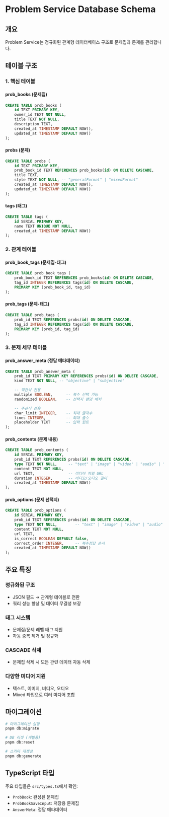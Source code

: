 # Problem Service Database Schema

## 개요

Problem Service는 정규화된 관계형 데이터베이스 구조로 문제집과 문제를 관리합니다.

## 테이블 구조

### 1. 핵심 테이블

#### prob_books (문제집)

```sql
CREATE TABLE prob_books (
    id TEXT PRIMARY KEY,
    owner_id TEXT NOT NULL,
    title TEXT NOT NULL,
    description TEXT,
    created_at TIMESTAMP DEFAULT NOW(),
    updated_at TIMESTAMP DEFAULT NOW()
);
```

#### probs (문제)

```sql
CREATE TABLE probs (
    id TEXT PRIMARY KEY,
    prob_book_id TEXT REFERENCES prob_books(id) ON DELETE CASCADE,
    title TEXT,
    style TEXT NOT NULL, -- "generalFormat" | "mixedFormat"
    created_at TIMESTAMP DEFAULT NOW(),
    updated_at TIMESTAMP DEFAULT NOW()
);
```

#### tags (태그)

```sql
CREATE TABLE tags (
    id SERIAL PRIMARY KEY,
    name TEXT UNIQUE NOT NULL,
    created_at TIMESTAMP DEFAULT NOW()
);
```

### 2. 관계 테이블

#### prob_book_tags (문제집-태그)

```sql
CREATE TABLE prob_book_tags (
    prob_book_id TEXT REFERENCES prob_books(id) ON DELETE CASCADE,
    tag_id INTEGER REFERENCES tags(id) ON DELETE CASCADE,
    PRIMARY KEY (prob_book_id, tag_id)
);
```

#### prob_tags (문제-태그)

```sql
CREATE TABLE prob_tags (
    prob_id TEXT REFERENCES probs(id) ON DELETE CASCADE,
    tag_id INTEGER REFERENCES tags(id) ON DELETE CASCADE,
    PRIMARY KEY (prob_id, tag_id)
);
```

### 3. 문제 세부 테이블

#### prob_answer_meta (정답 메타데이터)

```sql
CREATE TABLE prob_answer_meta (
    prob_id TEXT PRIMARY KEY REFERENCES probs(id) ON DELETE CASCADE,
    kind TEXT NOT NULL, -- "objective" | "subjective"

    -- 객관식 전용
    multiple BOOLEAN,      -- 복수 선택 가능
    randomized BOOLEAN,    -- 선택지 랜덤 배치

    -- 주관식 전용
    char_limit INTEGER,    -- 최대 글자수
    lines INTEGER,         -- 최대 줄수
    placeholder TEXT       -- 입력 힌트
);
```

#### prob_contents (문제 내용)

```sql
CREATE TABLE prob_contents (
    id SERIAL PRIMARY KEY,
    prob_id TEXT REFERENCES probs(id) ON DELETE CASCADE,
    type TEXT NOT NULL,     -- "text" | "image" | "video" | "audio" | "mixed"
    content TEXT NOT NULL,
    url TEXT,               -- 미디어 파일 URL
    duration INTEGER,       -- 비디오/오디오 길이
    created_at TIMESTAMP DEFAULT NOW()
);
```

#### prob_options (문제 선택지)

```sql
CREATE TABLE prob_options (
    id SERIAL PRIMARY KEY,
    prob_id TEXT REFERENCES probs(id) ON DELETE CASCADE,
    type TEXT NOT NULL,        -- "text" | "image" | "video" | "audio"
    content TEXT NOT NULL,
    url TEXT,
    is_correct BOOLEAN DEFAULT false,
    correct_order INTEGER,     -- 복수정답 순서
    created_at TIMESTAMP DEFAULT NOW()
);
```

## 주요 특징

### 정규화된 구조

- JSON 필드 → 관계형 테이블로 전환
- 쿼리 성능 향상 및 데이터 무결성 보장

### 태그 시스템

- 문제집/문제 레벨 태그 지원
- 자동 중복 제거 및 정규화

### CASCADE 삭제

- 문제집 삭제 시 모든 관련 데이터 자동 삭제

### 다양한 미디어 지원

- 텍스트, 이미지, 비디오, 오디오
- Mixed 타입으로 여러 미디어 조합

## 마이그레이션

```bash
# 마이그레이션 실행
pnpm db:migrate

# DB 리셋 (개발용)
pnpm db:reset

# 스키마 재생성
pnpm db:generate
```

## TypeScript 타입

주요 타입들은 `src/types.ts`에서 확인:

- `ProbBook`: 완성된 문제집
- `ProbBookSaveInput`: 저장용 문제집
- `AnswerMeta`: 정답 메타데이터
